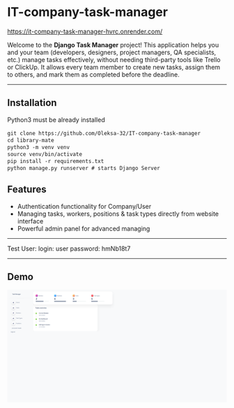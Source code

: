 # IT-company-task-manager

https://it-company-task-manager-hvrc.onrender.com/

Welcome to the **Django Task Manager** project! This application helps you and your team (developers, designers, project managers, QA specialists, etc.) manage tasks effectively, without needing third-party tools like Trello or ClickUp. It allows every team member to create new tasks, assign them to others, and mark them as completed before the deadline.


---
## Installation
Python3 must be already installed

```shell
git clone https://github.com/Oleksa-32/IT-company-task-manager
cd library-mate
python3 -m venv venv
source venv/bin/activate
pip install -r requirements.txt
python manage.py runserver # starts Django Server
```
## Features

* Authentication functionality for Company/User
* Managing tasks, workers, positions & task types directly from website interface
* Powerful admin panel for advanced managing

---

Test User:
login: user
password: hmNb18t7

---

## Demo
![demo.png](demo.png)